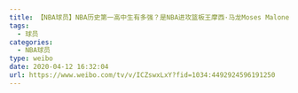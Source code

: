 ```yaml
---
title: 【NBA球员】NBA历史第一高中生有多强？是NBA进攻篮板王摩西·马龙Moses Malone
tags:
  - 球员
categories:
  - NBA球员
type: weibo
date: 2020-04-12 16:32:04
url: https://www.weibo.com/tv/v/ICZswxLxY?fid=1034:4492924596191250
---
```


<!-- more -->